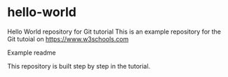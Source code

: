 # hello-world
Hello World repository for Git tutorial
This is an example repository for the Git tutoial on https://www.w3schools.com

Example readme

This repository is built step by step in the tutorial.
